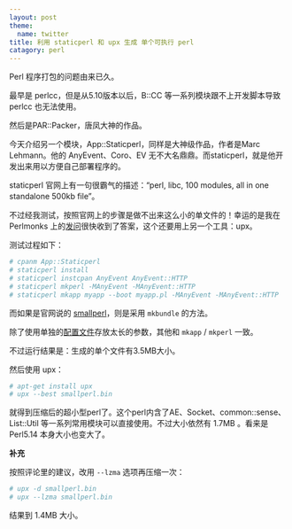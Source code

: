 ```yaml
---
layout: post
theme:
  name: twitter
title: 利用 staticperl 和 upx 生成 单个可执行 perl
catagory: perl
---
```


Perl 程序打包的问题由来已久。

最早是 perlcc，但是从5.10版本以后，B::CC 等一系列模块跟不上开发脚本导致 perlcc 也无法使用。

然后是PAR::Packer，唐凤大神的作品。

今天介绍另一个模块，App::Staticperl，同样是大神级作品，作者是Marc Lehmann。他的 AnyEvent、Coro、EV 无不大名鼎鼎。而staticperl，就是他开发出来用以方便自己部署程序的。

staticperl 官网上有一句很霸气的描述：“perl, libc, 100 modules, all in one standalone 500kb file”。

不过经我测试，按照官网上的步骤是做不出来这么小的单文件的！幸运的是我在 Perlmonks 上的[发问](http://www.perlmonks.org/?node_id=1065912)很快收到了答案，这个还要用上另一个工具：upx。

测试过程如下：

```bash
# cpanm App::Staticperl
# staticperl install
# staticperl instcpan AnyEvent AnyEvent::HTTP
# staticperl mkperl -MAnyEvent -MAnyEvent::HTTP
# staticperl mkapp myapp --boot myapp.pl -MAnyEvent -MAnyEvent::HTTP
```

而如果是官网说的 [smallperl](http://staticperl.schmorp.de/smallperl.html)，则是采用 `mkbundle` 的方法。

除了使用单独的[配置文件](http://staticperl.schmorp.de/smallperl.bundle)存放太长的参数，其他和 `mkapp` / `mkperl` 一致。

不过运行结果是：生成的单个文件有3.5MB大小。

然后使用 upx：

```bash
# apt-get install upx
# upx --best smallperl.bin
```

就得到压缩后的超小型perl了。这个perl内含了AE、Socket、common::sense、List::Util 等一系列常用模块可以直接使用。不过大小依然有 1.7MB 。看来是 Perl5.14 本身大小也变大了。

__补充__

按照评论里的建议，改用 `--lzma` 选项再压缩一次：

```bash
# upx -d smallperl.bin
# upx --lzma smallperl.bin
```

结果到 1.4MB 大小。
